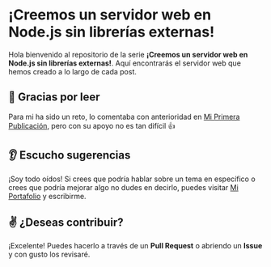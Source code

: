 # ¡Creemos un servidor web en Node.js sin librerías externas!

Hola bienvenido al repositorio de la serie **¡Creemos un servidor web en Node.js sin librerías externas!**. Aquí encontrarás el servidor web que hemos creado a lo largo de cada post.

## :blue_book: Gracias por leer

Para mi ha sido un reto, lo comentaba con anterioridad en [Mi Primera Publicación](https://medium.com/@jfbaquerocelis/mi-primera-publicaci%C3%B3n-5c3f4feb1788?source=friends_link&sk=e508e51137e81ae609d805275873f22b), pero con su apoyo no es tan difícil :+1:

## :ear: Escucho sugerencias

¡Soy todo oídos! Si crees que podría hablar sobre un tema en específico o crees que podría mejorar algo no dudes en decirlo, puedes visitar [Mi Portafolio](http://jfbaquerocelis.github.io/Portafolio/) y escribirme.

## :v: ¿Deseas contribuir?

¡Excelente! Puedes hacerlo a través de un **Pull Request** o abriendo un **Issue** y con gusto los revisaré.
